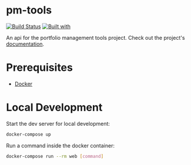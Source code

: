 # pm-tools

[![Build Status](https://travis-ci.org/FiniteSingularity/pm-tools.svg?branch=master)](https://travis-ci.org/FiniteSingularity/pm-tools)
[![Built with](https://img.shields.io/badge/Built_with-Cookiecutter_Django_Rest-F7B633.svg)](https://github.com/agconti/cookiecutter-django-rest)

An api for the portfolio management tools project. Check out the project's [documentation](http://FiniteSingularity.github.io/pm-tools/).

# Prerequisites

- [Docker](https://docs.docker.com/docker-for-mac/install/)  

# Local Development

Start the dev server for local development:
```bash
docker-compose up
```

Run a command inside the docker container:

```bash
docker-compose run --rm web [command]
```
